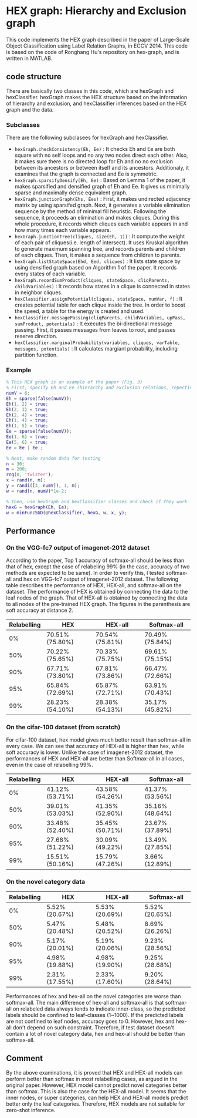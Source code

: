 # HEX graph: Hierarchy and Exclusion graph #
This code implements the HEX graph described in the paper of Large-Scale Object Classification using Label Relation Graphs, in ECCV 2014. This code is based on the code of Ronghang Hu's repository on hex-graph, and is written in MATLAB.

## code structure ##
There are basically two classes in this code, which are hexGraph and hexClassifier. hexGraph makes the HEX structure based on the information of hierarchy and exclusion, and hexClassifier inferences based on the HEX graph and the data.

### Subclasses
There are the following subclasees for hexGraph and hexClassifier.
* `hexGraph.checkConsistency(Eh, Ee)` : It checks Eh and Ee are both square with no self loops and no any two nodes direct each other. Also, it makes sure there is no directed loop for Eh and no no exclusion between its ancestors or between itself and its ancestors. Additionaly, it examines that the graph is connected and Ee is symmetric.
* `hexGraph.sparsifyDensify(Eh, Ee)` : Based on Lemma 1 of the paper, it makes sparsified and densified graph of Eh and Ee. It gives us minimally sparse and maximally dense equivalent graph.
* `hexGraph.junctionGraph(Ehs, Ees)` : First, it makes undirected adjacency matrix by using sparsifed graph. Next, it generates a variable elimination sequence by the method of minimal fill heuristic. Following the sequence, it proceeds an elimination and makes cliques. During this whole procedure, it records which cliques each variable appears in and how many times each variable appears.
* `hexGraph.junctionTree(cliques, size(Eh, 1))` : It compute the weight of each pair of cliques(i.e. length of intersect). It uses Kruskal algorithm to generate maximum spanning tree, and records parents and children of each cliques. Then, it makes a sequence from children to parents.
* `hexGraph.listStateSpace(Ehd, Eed, cliques)` : It lists state space by using densified graph based on Algorithm 1 of the paper. It records every states of each variable.
* `hexGraph.recordSumProduct(cliques, stateSpace, cliqParents, childVariables)` : It records how states in a clique is connected in states in neighbor cliques.
* `hexClassifier.assignPotential(cliques, stateSpace, numVar, f)` : It creates potential table for each clique inside the tree. In order to boost the speed, a table for the energy is created and used.
* `hexClassifier.messagePassing(cliqParents, childVariables, upPass, sumProduct, potentials)` : It executes the bi-directional message passing. First, it passes messages from leaves to root, and passes reserve direction.
* `hexClassifier.marginalProbability(variables, cliques, varTable, messages, potentials)` : It calculates margianl probability, including partition function.

### Example
```matlab
% This HEX graph is an example of the paper (Fig. 3)
% First, specify Eh and Ee (hierarchy and exclusion relations, repectively)
numV = 6;
Eh = sparse(false(numV));
Eh(1, 2) = true;
Eh(2, 3) = true;
Eh(2, 4) = true;
Eh(1, 4) = true;
Eh(1, 5) = true;
Ee = sparse(false(numV));
Ee(1, 6) = true;
Ee(5, 6) = true;
Ee = Ee | Ee';

% Next, make random data for testing
n = 30;
m = 200;
rng(0, 'twister');
x = rand(n, m);
y = randi([3, numV]), 1, m);
w = rand(n, numV)*1e-2;

% Then, use hexGraph and hexClassifier classes and check if they work
hexG = hexGraph(Eh, Ee);
w = minFuncSGD(@hexClassifier, hexG, w, x, y);
```

## Performance ##
### On the VGG-fc7 output of imagenet-2012 dataset
According to the paper, Top 1 accuracy of softmax-all should be less than that of hex, except the case of relabeling 99%
(in the case, accuracy of two methods are expected to be same). In order to verify this, I tested softmax-all and hex on VGG-fc7 output of imagenet-2012 dataset. The following table describes the performance of HEX, HEX-all, and softmax-all on the dataset. The performance of HEX is obtained by connecting the data to the leaf nodes of the graph. That of HEX-all is obtained by connecting the data to all nodes of the pre-trained HEX graph. The figures in the parenthesis are soft accuracy at distance 2.

| Relabelling  | HEX | HEX-all | Softmax-all |
| - | - | - | - |
| 0%  | 70.51% (75.80%) | 70.54% (75.81%) | 70.49% (75.84%) |
| 50%  | 70.22% (75.65%) | 70.33% (75.75%) | 69.61% (75.15%) |
| 90%  | 67.71% (73.80%) | 67.81% (73.86%) | 66.47% (72.66%) |
| 95%  | 65.84% (72.69%) | 65.87% (72.71%) | 63.91% (70.43%) |
| 99%  | 28.23% (54.10%) | 28.38% (54.13%) | 35.17% (45.82%) |

### On the cifar-100 dataset (from scratch)
For cifar-100 dataset, hex model gives much better result than softmax-all in every case. We can see that accuracy of HEX-all is higher than hex, while soft accuracy is lower. Unlike the case of imagenet-2012 dataset, the performances of HEX and HEX-all are better than Softmax-all in all cases, even in the case of relabelling 99%.

| Relabelling  | HEX | HEX-all | Softmax-all |
| - | - | - | - |
| 0%  | 41.12% (53.71%) | 43.58% (54.26%) | 41.37% (53.56%) |
| 50%  | 39.01% (53.03%) | 41.35% (52.90%) | 35.16% (48.64%) |
| 90%  | 33.48% (52.40%) | 35.45% (50.71%) | 23.67% (37.89%) |
| 95%  | 27.68% (51.22%) | 30.09% (49.22%) | 13.49% (27.85%) |
| 99%  | 15.51% (50.16%) | 15.79% (47.26%) | 3.66% (12.89%) |

### On the novel category data
| Relabelling  | HEX | HEX-all | Softmax-all |
| - | - | - | - |
| 0%  | 5.52% (20.67%) | 5.53% (20.69%) | 5.52% (20.65%) |
| 50%  | 5.47% (20.48%) | 5.48% (20.52%) | 8.69% (26.26%) |
| 90%  | 5.17% (20.01%) | 5.19% (20.06%) | 9.23% (28.56%) |
| 95%  | 4.98% (19.88%) | 4.98% (19.90%) | 9.25% (28.68%) |
| 99%  | 2.31% (17.55%) | 2.33% (17.60%) | 9.20% (28.64%) |

Performances of hex and hex-all on the novel categories are worse than softmax-all. The main difference of hex-all and softmax-all is that softmax-all on relabeled data always tends to indicate inner-class, so the predicted labels should be confined to leaf-classes (1~1000). If the predicted labels are not confined to leaf nodes, accuracy goes to 0. However, hex and hex-all don't depend on such constraint. Therefore, if test dataset doesn't contain a lot of novel category data, hex and hex-all should be better than softmax-all.

## Comment
By the above examinations, it is proved that HEX and HEX-all models can perform better than softmax in most relabelling cases, as argued in the original paper. However, HEX model cannot predict novel categories better than softmax. This is also the case for the HEX-all model. It seems that the inner nodes, or super categories, can help HEX and HEX-all models predict better only the leaf categories. Therefore, HEX models are not suitable for zero-shot inference.
